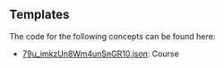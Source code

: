 ## Templates

The code for the following concepts can be found here: 

- [79u\_imkzUn8Wm4unSnGR10.json](79u_imkzUn8Wm4unSnGR10.json): Course
